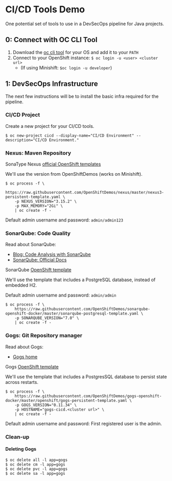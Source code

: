 # CI/CD Tools Demo

One potential set of tools to use in a DevSecOps pipeline for Java projects.

## 0: Connect with OC CLI Tool

1.  Download the [oc cli tool](https://github.com/openshift/origin/releases/tag/v3.11.0) for your OS and add it to your `PATH`
2.  Connect to your OpenShift instance: `$ oc login -u <user> <cluster url>`
    * (If using Minishift: `$oc login -u developer`)

## 1: DevSecOps Infrastructure

The next few instructions will be to install the basic infra required for the pipeline.

### CI/CD Project

Create a new project for your CI/CD tools.
```
$ oc new-project cicd --display-name="CI/CD Environment" --description="CI/CD Environment."
```

### Nexus: Maven Repository

SonaType Nexus [official OpenShift templates](https://github.com/sonatype-nexus-community/deployment-reference-architecture/tree/master/OpenShift)

We'll use the version from OpenShiftDemos (works on Minishift).

```
$ oc process -f \
    https://raw.githubusercontent.com/OpenShiftDemos/nexus/master/nexus3-persistent-template.yaml \
    -p NEXUS_VERSION="3.15.2" \
    -p MAX_MEMORY="2Gi" \
    | oc create -f -
```

Default admin username and password: `admin/admin123`

### SonarQube: Code Quality

Read about SonarQube:
* [Blog: Code Analysis with SonarQube](https://www.baeldung.com/sonar-qube)
* [SonarQube: Official Docs](https://www.sonarqube.org/)

SonarQube [OpenShift template](https://github.com/OpenShiftDemos/sonarqube-openshift-docker)

We'll use the template that includes a PostgreSQL database, instead of embedded H2.

Default admin username and password: `admin/admin`

```
$ oc process -f \
    https://raw.githubusercontent.com/OpenShiftDemos/sonarqube-openshift-docker/master/sonarqube-postgresql-template.yaml \
    -p SONARQUBE_VERSION="7.0" \
    | oc create -f -
```

### Gogs: Git Repository manager

Read about Gogs:
* [Gogs home](https://gogs.io/)

Gogs [OpenShift template](https://github.com/OpenShiftDemos/gogs-openshift-docker/tree/master/openshift)

We'll use the template that includes a PostgresSQL database to persist state across restarts.

```
$ oc process -f \
    https://raw.githubusercontent.com/OpenShiftDemos/gogs-openshift-docker/master/openshift/gogs-persistent-template.yaml \
    -p GOGS_VERSION="0.11.34" \
    -p HOSTNAME="gogs-cicd.<cluster url>" \
    | oc create -f -
```

Default admin username and password:  First registered user is the admin.

### Clean-up

#### Deleting Gogs

```
$ oc delete all -l app=gogs
$ oc delete cm -l app=gogs
$ oc delete pvc -l app=gogs
$ oc delete sa -l app=gogs
```

